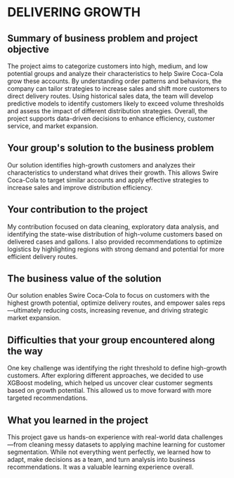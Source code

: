 # DELIVERING GROWTH

## Summary of business problem and project objective
The project aims to categorize customers into high, medium, and low potential groups and analyze their characteristics to help Swire Coca-Cola grow these accounts. By understanding order patterns and behaviors, the company can tailor strategies to increase sales and shift more customers to direct delivery routes.
Using historical sales data, the team will develop predictive models to identify customers likely to exceed volume thresholds and assess the impact of different distribution strategies.
Overall, the project supports data-driven decisions to enhance efficiency, customer service, and market expansion.

##  Your group's solution to the business problem
Our solution identifies high-growth customers and analyzes their characteristics to understand what drives their growth. This allows Swire Coca-Cola to target similar accounts and apply effective strategies to increase sales and improve distribution efficiency.

##  Your contribution to the project
My contribution focused on data cleaning, exploratory data analysis, and identifying the state-wise distribution of high-volume customers based on delivered cases and gallons. I also provided recommendations to optimize logistics by highlighting regions with strong demand and potential for more efficient delivery routes.

## The business value of the solution
Our solution enables Swire Coca-Cola to focus on customers with the highest growth potential, optimize delivery routes, and empower sales reps—ultimately reducing costs, increasing revenue, and driving strategic market expansion.

## Difficulties that your group encountered along the way
One key challenge was identifying the right threshold to define high-growth customers. After exploring different approaches, we decided to use XGBoost modeling, which helped us uncover clear customer segments based on growth potential. This allowed us to move forward with more targeted recommendations.

## What you learned in the project
This project gave us hands-on experience with real-world data challenges—from cleaning messy datasets to applying machine learning for customer segmentation. While not everything went perfectly, we learned how to adapt, make decisions as a team, and turn analysis into business recommendations. It was a valuable learning experience overall.
